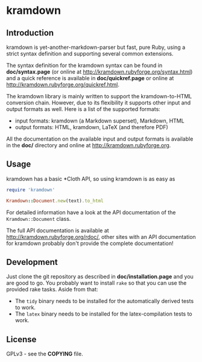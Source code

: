 # kramdown

## Introduction

kramdown is yet-another-markdown-parser but fast, pure Ruby, using a strict syntax definition and
supporting several common extensions.

The syntax definition for the kramdown syntax can be found in **doc/syntax.page** (or online at
<http://kramdown.rubyforge.org/syntax.html>) and a quick reference is available in
**doc/quickref.page** or online at <http://kramdown.rubyforge.org/quickref.html>.

The kramdown library is mainly written to support the kramdown-to-HTML conversion chain. However,
due to its flexibility it supports other input and output formats as well. Here is a list of the
supported formats:

* input formats: kramdown (a Markdown superset), Markdown, HTML
* output formats: HTML, kramdown, LaTeX (and therefore PDF)

All the documentation on the available input and output formats is available in the **doc/**
directory and online at <http://kramdown.rubyforge.org>.


## Usage

kramdown has a basic *Cloth API, so using kramdown is as easy as

```ruby
require 'kramdown'

Kramdown::Document.new(text).to_html
```

For detailed information have a look at the API documentation of the `Kramdown::Document` class.

The full API documentation is available at <http://kramdown.rubyforge.org/rdoc/>, other sites with an
API documentation for kramdown probably don't provide the complete documentation!


## Development

Just clone the git repository as described in **doc/installation.page** and you are good to go. You
probably want to install `rake` so that you can use the provided rake tasks. Aside from that:

* The `tidy` binary needs to be installed for the automatically derived tests to work.
* The `latex` binary needs to be installed for the latex-compilation tests to work.


## License

GPLv3 - see the **COPYING** file.
